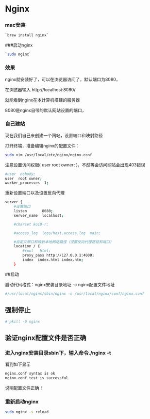 # Nginx

### mac安装

```bash
`brew install nginx`
```

###启动nginx

```bash
`sudo nginx`
```

### 效果

nginx就安装好了，可以在浏览器访问了，默认端口为8080，

在浏览器输入 http://localhost:8080/ 

就能看到nginx在本计算机搭建的服务器

8080是nginx自带的默认网站设置的端口，

### 自己建站

现在我们自己来创建一个网站，设置端口和映射路径

打开终端，准备编辑nginx的配置文件：

```bash
sudo vim /usr/local/etc/nginx/nginx.conf
```

注意设置访问权限( user root owner; )，不然等会访问网站会出现403错误

```bash
#user  nobody;
user  root owner;
worker_processes  1;
```

重新设置端口以及设置反向代理

```bash
server {
    #设置端口
    listen       8080;
    server_name  localhost;

    #charset koi8-r;

    #access_log  logs/host.access.log  main;

    #自定义顿口和映射本地网站路径（设置反向代理路径和端口）
    location / {
        #root   html;
        proxy_pass http://127.0.0.1:4000;
        index  index.html index.htm;
    }
```
##启动

 启动代码格式：nginx安装目录地址 -c nginx配置文件地址

```bash
#/usr/local/nginx/sbin/nginx -c /usr/local/nginx/conf/nginx.conf
```

## 强制停止

```bash
# pkill -9 nginx
```

## 验证nginx配置文件是否正确

### 进入nginx安装目录sbin下，输入命令./nginx -t

看到如下显示

```bash
nginx.conf syntax is ok
nginx.conf test is successful
```

说明配置文件正确！

### 重新启动nginx

```bash
sudo nginx -s reload
```

